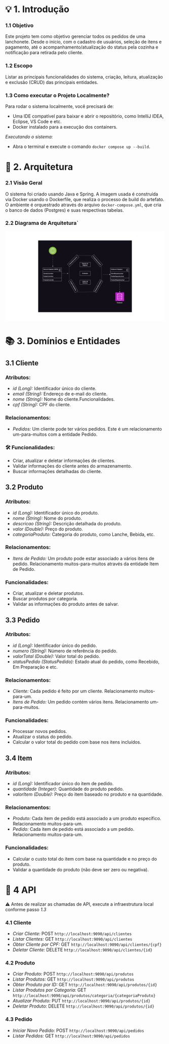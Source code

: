 # 💡 1. Introdução

### 1.1 Objetivo
Este projeto tem como objetivo gerenciar todos os pedidos de uma lanchonete. Desde o início, com o cadastro de usuários, seleção de itens e pagamento, até o acompanhamento/atualização do status pela cozinha e notificação para retirada pelo cliente.

### 1.2 Escopo
Listar as principais funcionalidades do sistema, criação, leitura, atualização e exclusão (CRUD) das principais entidades.

### 1.3 Como executar o Projeto Localmente?
Para rodar o sistema localmente, você precisará de:

- Uma IDE compatível para baixar e abrir o repositório, como IntelliJ IDEA, Eclipse, VS Code e etc.
- Docker instalado para a execução dos containers.

*Executando o sistema:*

- Abra o terminal e execute o comando `docker compose up --build`.

# 🌟 2. Arquitetura

### 2.1 Visão Geral
O sistema foi criado usando Java e Spring. A imagem usada é construída via Docker usando o Dockerfile, que realiza o processo de build do artefato. O ambiente é orquestrado através do arquivo `docker-compose.yml`, que cria o banco de dados (Postgres) e suas respectivas tabelas.

### 2.2 Diagrama de Arquitetura`
![Arquitetura Hexagonal](./assets/Arquitetura.gif)

# 📚 3. Domínios e Entidades

## 3.1 Cliente

### Atributos:
- *id (Long):* Identificador único do cliente.
- *email (String):* Endereço de e-mail do cliente.
- *nome (String):* Nome do cliente.Funcionalidades.
- *cpf (String):* CPF do cliente.

### Relacionamentos:
- *Pedidos:* Um cliente pode ter vários pedidos. Este é um relacionamento um-para-muitos com a entidade Pedido.

### 🛠️ Funcionalidades:
- Criar, atualizar e deletar informações de clientes.
- Validar informações do cliente antes do armazenamento.
- Buscar informações detalhadas do cliente.

## 3.2 Produto 

### Atributos:
- *id (Long):* Identificador único do produto.
- *nome (String):* Nome do produto.
- *descricao (String):* Descrição detalhada do produto.
- *valor (Double):* Preço do produto.
- *categoriaProduto:* Categoria do produto, como Lanche, Bebida, etc.

### Relacionamentos:
- *Itens de Pedido:* Um produto pode estar associado a vários itens de pedido. Relacionamento muitos-para-muitos através da entidade Item de Pedido.

### Funcionalidades:
- Criar, atualizar e deletar produtos.
- Buscar produtos por categoria.
- Validar as informações do produto antes de salvar.

## 3.3 Pedido

### Atributos:
- *id (Long):* Identificador único do pedido.
- *numero (String):* Número de referência do pedido.
- *valorTotal (Double):* Valor total do pedido.
- *statusPedido (StatusPedido):* Estado atual do pedido, como Recebido, Em Preparação e etc.

### Relacionamentos:
- *Cliente:* Cada pedido é feito por um cliente. Relacionamento muitos-para-um.
- *Itens de Pedido:* Um pedido contém vários itens. Relacionamento um-para-muitos.

### Funcionalidades:
- Processar novos pedidos.
- Atualizar o status do pedido.
- Calcular o valor total do pedido com base nos itens incluídos.

## 3.4 Item

### Atributos:
- *id (Long):* Identificador único do item de pedido.
- *quantidade (Integer):* Quantidade do produto pedido.
- *valorItem (Double):* Preço do item baseado no produto e na quantidade.

### Relacionamentos:
- *Produto:* Cada item de pedido está associado a um produto específico. Relacionamento muitos-para-um.
- *Pedido:* Cada item de pedido está associado a um pedido. Relacionamento muitos-para-um.

### Funcionalidades:
- Calcular o custo total do item com base na quantidade e no preço do produto.
- Validar a quantidade do produto (não deve ser zero ou negativa).

# 🧰 4 API

⚠️ Antes de realizar as chamadas de API, execute a infraestrutura local conforme passo *1.3*

### 4.1 Cliente

- *Criar Cliente:* POST `http://localhost:9090/api/clientes`
- *Listar Clientes:* GET `http://localhost:9090/api/clientes`
- *Obter Cliente por CPF:* GET `http://localhost:9090/api/clientes/{cpf}`
- *Deletar Cliente:* DELETE `http://localhost:9090/api/clientes/{id}`

### 4.2 Produto

- *Criar Produto:* POST `http://localhost:9090/api/produtos`
- *Listar Produtos:* GET `http://localhost:9090/api/produtos`
- *Obter Produto por ID:* GET `http://localhost:9090/api/produtos/{id}`
- *Listar Produtos por Categoria:* GET `http://localhost:9090/api/produtos/categoria/{categoriaProduto}`
- *Atualizar Produto:* PUT `http://localhost:9090/api/produtos/{id}`
- *Deletar Produto:* DELETE `http://localhost:9090/api/produtos/{id}`

### 4.3 Pedido

- *Iniciar Novo Pedido:* POST `http://localhost:9090/api/pedidos`
- *Listar Pedidos:* GET `http://localhost:9090/api/pedidos`